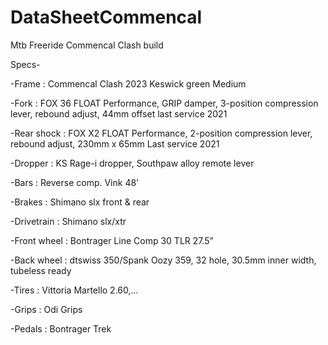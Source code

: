 # DataSheetCommencal

Mtb Freeride Commencal Clash build


Specs-

-Frame :       Commencal Clash 2023 Keswick green Medium

-Fork :        FOX 36 FLOAT Performance, GRIP damper, 3-position compression lever, rebound adjust, 44mm offset 
               last service 2021 
               
-Rear shock :  FOX X2 FLOAT Performance, 2-position compression lever, rebound adjust, 230mm x 65mm
               Last service 2021
               
-Dropper :     KS Rage-i dropper, Southpaw alloy remote lever

-Bars :        Reverse comp. Vink 48'

-Brakes :      Shimano slx front & rear 

-Drivetrain :  Shimano slx/xtr

-Front wheel : Bontrager Line Comp 30 TLR 27.5”

-Back wheel :  dtswiss 350/Spank Oozy 359, 32 hole, 30.5mm inner width, tubeless ready

-Tires :       Vittoria Martello 2.60,...

-Grips :       Odi Grips 

-Pedals :      Bontrager Trek 

